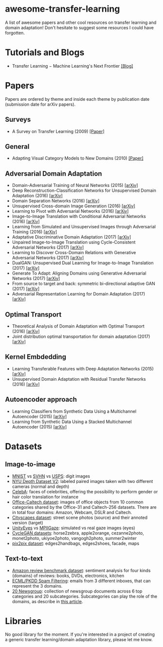 # awesome-transfer-learning
A list of awesome papers and other cool resources on transfer learning and domain adaptation! Don't hesitate to suggest some resources I could have forgotten.

# Tutorials and Blogs

* Transfer Learning − Machine Learning's Next Frontier [\[Blog\]](http://ruder.io/transfer-learning/index.html)

# Papers

Papers are ordered by theme and inside each theme by publication date (submission date for arXiv papers).

## Surveys

* A Survey on Transfer Learning (2009) [\[Paper\]](https://www.cse.ust.hk/~qyang/Docs/2009/tkde_transfer_learning.pdf)

## General

* Adapting Visual Category Models to New Domains (2010) [\[Paper\]](https://scalable.mpi-inf.mpg.de/files/2013/04/saenko_eccv_2010.pdf)

## Adversarial Domain Adaptation

* Domain-Adversarial Training of Neural Networks (2015) [\[arXiv\]](https://arxiv.org/pdf/1505.07818.pdf)
* Deep Reconstruction-Classification Networks for Unsupervised Domain Adaptation (2016) [\[arXiv\]](https://arxiv.org/pdf/1607.03516.pdf)
* Domain Separation Networks (2016) [\[arXiv\]](https://arxiv.org/pdf/1608.06019.pdf)
* Unsupervised Cross-domain Image Generation (2016) [\[arXiv\]](https://arxiv.org/pdf/1611.02200.pdf)
* Learning to Pivot with Adversarial Networks (2016) [\[arXiv\]](https://arxiv.org/pdf/1611.01046.pdf)
* Image-to-Image Translation with Conditional Adversarial Networks (2016) [\[arXiv\]](https://arxiv.org/pdf/1611.07004.pdf)
* Learning from Simulated and Unsupervised Images through Adversarial Training (2016) [\[arXiv\]](https://arxiv.org/pdf/1612.07828.pdf)
* Adaptative Discriminative Domain Adaptation (2017) [\[arXiv\]](https://arxiv.org/pdf/1702.05464.pdf)
* Unpaired Image-to-Image Translation using Cycle-Consistent Adversarial Networks (2017) [\[arXiv\]](https://arxiv.org/pdf/1703.10593)
* Learning to Discover Cross-Domain Relations with Generative Adversarial Networks (2017) [\[arXiv\]](https://arxiv.org/pdf/1703.05192.pdf)
* DualGAN: Unsupervised Dual Learning for Image-to-Image Translation (2017) [\[arXiv\]](https://arxiv.org/pdf/1704.02510.pdf)
* Generate To Adapt: Aligning Domains using Generative Adversarial Networks (2017) [\[arXiv\]](https://arxiv.org/pdf/1704.01705.pdf)
* From source to target and back: symmetric bi-directional adaptive GAN (2017) [\[arXiv\]](https://arxiv.org/pdf/1705.08824.pdf)
* Adversarial Representation Learning for Domain Adaptation (2017) [\[arXiv\]](https://arxiv.org/pdf/1707.01217.pdf)

## Optimal Transport

* Theoretical Analysis of Domain Adaptation with Optimal Transport (2016) [\[arXiv\]](https://arxiv.org/pdf/1610.04420.pdf)
* Joint distribution optimal transportation for domain adaptation (2017) [\[arXiv\]](https://arxiv.org/pdf/1705.08848.pdf)

## Kernel Embdedding

* Learning Transferable Features with Deep Adaptation Networks (2015) [\[arXiv\]](https://arxiv.org/pdf/1502.02791.pdf)
* Unsupervised Domain Adaptation with Residual Transfer Networks (2016) [\[arXiv\]](https://arxiv.org/pdf/1602.04433.pdf)

## Autoencoder approach

* Learning Classifiers from Synthetic Data Using a Multichannel Autoencoder (2015) [\[arXiv\]](https://arxiv.org/pdf/1503.03163.pdf)
* Learning from Synthetic Data Using a Stacked Multichannel Autoencoder (2015) [\[arXiv\]](https://arxiv.org/pdf/1509.05463.pdf)


# Datasets

## Image-to-image

* [MNIST](http://yann.lecun.com/exdb/mnist/) vs [SVHN](http://ufldl.stanford.edu/housenumbers/) vs [USPS](http://www.csie.ntu.edu.tw/~cjlin/libsvmtools/datasets/multiclass.html#usps): digit images
* [NYU Depth Dataset V2](http://cs.nyu.edu/~silberman/datasets/nyu_depth_v2.html): labeled paired images taken with two different cameras (normal and depth)
* [CelebA](http://mmlab.ie.cuhk.edu.hk/projects/CelebA.html): faces of celebrities, offering the possibility to perform gender or hair color translation for instance
* [Office-Caltech dataset](https://people.eecs.berkeley.edu/~jhoffman//domainadapt/): images of office objects from 10 common categories shared by the Office-31 and Caltech-256 datasets. There are in total four domains: Amazon, Webcam, DSLR and Caltech.
* [Cityscapes dataset](https://www.cityscapes-dataset.com/): street scene photos (source) and their annoted version (target)
* [UnityEyes](http://www.cl.cam.ac.uk/research/rainbow/projects/unityeyes/) vs [MPIIGaze](https://www.mpi-inf.mpg.de/departments/computer-vision-and-multimodal-computing/research/gaze-based-human-computer-interaction/appearance-based-gaze-estimation-in-the-wild-mpiigaze/): simulated vs real gaze images (eyes)
* [CycleGAN datasets](https://people.eecs.berkeley.edu/~taesung_park/CycleGAN/datasets/): horse2zebra, apple2orange, cezanne2photo, monet2photo, ukiyoe2photo, vangogh2photo, summer2winter
* [pix2pix dataset](https://people.eecs.berkeley.edu/~tinghuiz/projects/pix2pix/datasets/): edges2handbags, edges2shoes, facade, maps


## Text-to-text

* [Amazon review benchmark dataset](https://www.cs.jhu.edu/~mdredze/datasets/sentiment/): sentiment analysis for four kinds (domains) of reviews: books, DVDs, electronics, kitchen
* [ECML/PKDD Spam Filtering](http://www.ecmlpkdd2006.org/challenge.html#download): emails from 3 different inboxes, that can represent the 3 domains.
* [20 Newsgroup](http://qwone.com/~jason/20Newsgroups/): collection of newsgroup documents across 6 top categories and 20 subcategories. Subcategories can play the role of the domains, as describe in [this article](https://arxiv.org/pdf/1707.01217.pdf).

# Libraries

No good library for the moment. If you're interested in a project of creating a generic transfer learning/domain adaptation library, please let me know.
